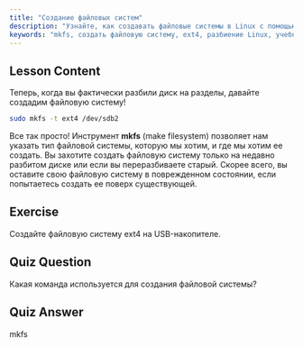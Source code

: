 ```yaml
---
title: "Создание файловых систем"
description: "Узнайте, как создавать файловые системы в Linux с помощью mkfs. Это руководство для начинающих охватывает ext4 и разбиение диска. Начните свой путь в Linux!"
keywords: "mkfs, создать файловую систему, ext4, разбиение Linux, учебник по Linux, Linux для начинающих, управление дисками, руководство по Linux"
---
```


## Lesson Content

Теперь, когда вы фактически разбили диск на разделы, давайте создадим файловую систему!

```bash
sudo mkfs -t ext4 /dev/sdb2
```

Все так просто! Инструмент **mkfs** (make filesystem) позволяет нам указать тип файловой системы, которую мы хотим, и где мы хотим ее создать. Вы захотите создать файловую систему только на недавно разбитом диске или если вы переразбиваете старый. Скорее всего, вы оставите свою файловую систему в поврежденном состоянии, если попытаетесь создать ее поверх существующей.

## Exercise

Создайте файловую систему ext4 на USB-накопителе.

## Quiz Question

Какая команда используется для создания файловой системы?

## Quiz Answer

mkfs
